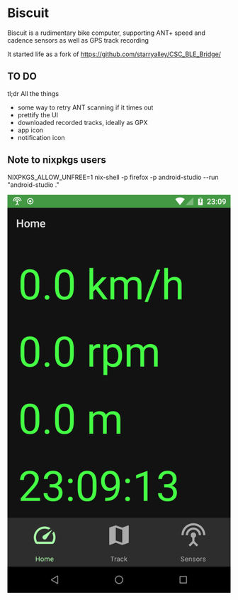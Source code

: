 # Biscuit

Biscuit is a rudimentary bike computer, supporting ANT+ speed and cadence sensors as well as
GPS track recording

It started life as a fork of https://github.com/starryalley/CSC_BLE_Bridge/

## TO DO

tl;dr All the things

- some way to retry ANT scanning if it times out
- prettify the UI
- downloaded recorded tracks, ideally as GPX
- app icon
- notification icon

## Note to nixpkgs users

NIXPKGS_ALLOW_UNFREE=1  nix-shell -p firefox -p android-studio --run "android-studio ."

![](Screenshot_20210216-230914_Biscuit.png)

